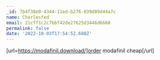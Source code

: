 ```yaml
---
_id: 7b4f38e0-4344-11ed-b276-039d89d44a7c
name: Charlesfed
email: 21cff1c2c7bbf42de27625d3446d6668
permalink: false
date: '2022-10-03T17:54:52.688Z'
---
```

[url=https://modafinil.download/]order modafinil cheap[/url]
